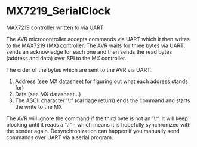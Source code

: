 # MX7219_SerialClock
MAX7219 controller written to via UART

The AVR microcontroller accepts commands via UART which it then writes to the MAX7219 (MX) controller.
The AVR waits for three bytes via UART, sends an acknowledge for each one and then sends the read bytes (address and data) over SPI to the MX controller.

The order of the bytes which are sent to the AVR via UART:

1. Address (see MX datasheet for figuring out what each address stands for)
2. Data (see MX datasheet...)
3. The ASCII character '\r' (carriage return) ends the command and starts the write to the MX

The AVR will ignore the command if the third byte is not an '\r'. It will keep blocking until it reads a '\r' - which means it is hopefully synchronized with the sender again.
Desynchronization can happen if you manually send commands over UART via a serial program.
